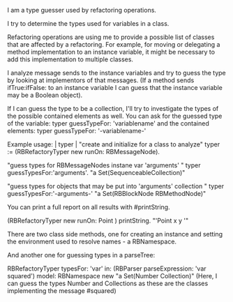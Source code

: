 I am a type guesser used by refactoring operations.I try to determine the types used for variables in a class.Refactoring operations are using me to provide a possible list of classes that are affected by a refactoring. For example, for moving or delegating a method implementation to an instance variable, it might be necessary to add this implementation to multiple classes.I analyze message sends to the instance variables and try to guess the type by looking at implementors of that messages. (If a method sends ifTrue:ifFalse: to an instance variable I can guess that the instance variable may be a Boolean object).If I can guess the type to be a collection, I'll try to investigate the types of the possible contained elements as well.You can ask for the guessed type of the variable: typer guessTypeFor: 'variablename'and the contained elements: typer guessTypeFor: '-variablename-'Example usage: | typer |"create and initialize for a class to analyze"typer := (RBRefactoryTyper new runOn: RBMessageNode)."guess types for RBMessageNodes instane var 'arguments' "typer  guessTypesFor:'arguments'.  "a Set(SequenceableCollection)""guess types for objects that may be put  into  'arguments' collection "typer  guessTypesFor:'-arguments-' "a Set(RBBlockNode RBMethodNode)"You can print a full report on all results with #printString.(RBRefactoryTyper new runOn: Point ) printString."'Point	x	<Integer>	y	<Integer>'"There are two class side methods, one for creating an instance and setting the environment used to resolve names - a RBNamespace.And another one for guessing types in a parseTree:RBRefactoryTyper typesFor: 'var' in: (RBParser parseExpression: 'var squared') model: RBNamespace new "a Set(Number Collection)"(Here, I can guess the types Number and Collections as these are the classes implementing the message #squared)